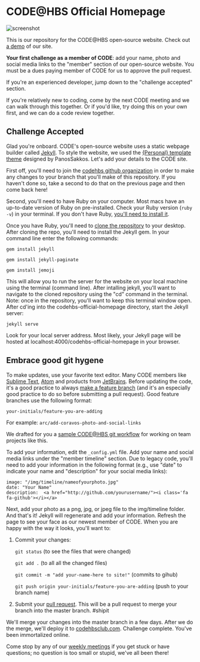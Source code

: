 # CODE@HBS Official Homepage

![screenshot](/img/code-website-screenshot.png)

This is our repository for the CODE@HBS open-source website. Check out [a demo](http://codehbs.github.io) of our site.

**Your first challenge as a member of CODE**: add your name, photo and social media links to the "member" section of our open-source website. You must be a dues paying member of CODE for us to approve the pull request.

If you're an experienced developer, jump down to the "challenge accepted" section.

If you're relatively new to coding, come by the next CODE meeting and we can walk through this together. Or if you'd like, try doing this on your own first, and we can do a code review together. 

## Challenge Accepted
Glad you're onboard. CODE's open-source website uses a static webpage builder called [Jekyll](https://jekyllrb.com/). To style the website, we used the [{Personal} template theme](https://panossakkos.github.io/personal-jekyll-theme/) designed by PanosSakkos. Let's add your details to the CODE site.

First off, you'll need to join the [codehbs github organization](https://github.com/codehbs) in order to make any changes to your branch that you'll make of this repository. If you haven't done so, take a second to do that on the previous page and then come back here!

Second, you'll need to have Ruby on your computer. Most macs have an up-to-date version of Ruby on pre-installed. Check your Ruby version (`ruby -v`) in your terminal. If you don't have Ruby, [you'll need to install it](https://www.ruby-lang.org/en/documentation/installation/). 

Once you have Ruby, you'll need to [clone the repository](https://help.github.com/articles/cloning-a-repository/) to your desktop. After cloning the repo, you'll need to install the Jekyll gem. In your command line enter the following commands:

`gem install jekyll`

`gem install jekyll-paginate`

`gem install jemoji`

This will allow you to run the server for the website on your local machine using the terminal (command line). After intalling jekyll, you'll want to navigate to the cloned repository using the "cd" command in the terminal. Note: once in the repository, you'll want to keep this terminal window open. After cd'ing into the codehbs-official-homepage directory, start the Jekyll server:

`jekyll serve`

Look for your local server address. Most likely, your Jekyll page will be hosted at localhost:4000/codehbs-official-homepage in your browser. 

## Embrace good git hygene
To make updates, use your favorite text editor. Many CODE members like [Sublime Text](https://www.sublimetext.com/), [Atom](https://education.github.com/pack) and products from [JetBrains](https://www.jetbrains.com/). Before updating the code, it's a good practice to always [make a feature branch](https://github.com/Kunena/Kunena-Forum/wiki/Create-a-new-branch-with-git-and-manage-branches) (and it's an especially good practice to do so before submitting a pull request). Good feature branches use the following format:

`your-initials/feature-you-are-adding` 

For example: `arc/add-coravos-photo-and-social-links`

We drafted for you a [sample CODE@HBS git workflow](https://github.com/codehbs/git-workflow/blob/master/README.md) for working on team projects like this. 

To add your information, edit the `_config.yml` file. Add your name and social media links under the "member timeline" section. Due to legacy code, you'll need to add your information in the following format (e.g., use "date" to indicate your name and "description" for your social media links):
```
image: "/img/timeline/nameofyourphoto.jpg"
date: "Your Name"
description:  <a href="http://github.com/yourusername/"><i class='fa fa-github'></i></a>
```
Next, add your photo as a png, jpg, or jpeg file to the img/timeline folder. And that's it! Jekyll will regenerate and add your information. Refresh the page to see your face as our newest member of CODE. When you are happy with the way it looks, you'll want to:

1) Commit your changes:

   `git status` (to see the files that were changed)

   `git add .` (to all all the changed files)

   `git commit -m "add your-name-here to site!"` (commits to gihub)

   `git push origin your-initials/feature-you-are-adding` (push to your branch name)

2) Submit your [pull request](https://help.github.com/articles/creating-a-pull-request/). This will be a pull request to merge your branch into the master branch. #shipit

We'll merge your changes into the master branch in a few days. After we do the merge, we'll deploy it to [codehbsclub.com](http://codehbsclub.com). Challenge complete. You've been immortalized online. 

Come stop by any of our [weekly meetings](https://www.facebook.com/codehbs) if you get stuck or have questions; no question is too small or stupid, we've all been there!
